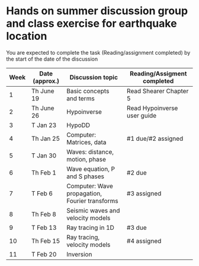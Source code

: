 # Hands on summer discussion group and class exercise for earthquake location

You are expected to complete the task (Reading/assignment completed) by the start of the date of the discussion

| Week | Date (approx.) | Discussion topic | Reading/Assigment completed |
| --- | --- | --- | --- |
| 1   | Th June 19 | Basic concepts and terms |  Read Shearer Chapter 5 |
| 2   | Th June 26 | Hypoinverse | Read Hypoinverse user guide
| 3   | T Jan 23 | HypoDD
| 4   | Th Jan 25 | Computer: Matrices, data | #1 due/#2 assigned |
| 5   | T Jan 30 | Waves: distance, motion, phase |     |
| 6   | Th Feb 1 | Wave equation, P and S phases | #2 due |
| 7   | T Feb 6 | Computer: Wave propagation, Fourier transforms | #3 assigned |
| 8   | Th Feb 8 | Seismic waves and velocity models |     |
| 9   | T Feb 13 | Ray tracing in 1D | #3 due |
| 10  | Th Feb 15 | Ray tracing, velocity models | #4 assigned |
| 11  | T Feb 20 | Inversion |     |
